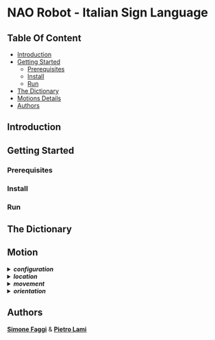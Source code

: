 # NAO Robot - Italian Sign Language

## Table Of Content
* [Introduction](#introduction)
* [Getting Started](#getting-started)
    * [Prerequisites](#prerequisites)
    * [Install](#install)
    * [Run](#run)
* [The Dictionary](#the-dictionary)
* [Motions Details](#motions-details)
* [Authors](#authors)

## Introduction

## Getting Started
### Prerequisites
### Install
### Run

## The Dictionary

## Motion

<details>
<summary><b><i>configuration</i></b></summary>
The "configuration" motions refer to specific <b>hand</b> configurations.
Their names can be <b>figurative</b> or <b>explicative</b>.

<b>Beak</b>:

<img width="100" height="100" src="media/motions/beak.png">
<br>
<br>


<b>Scratch</b>:

<img width="100" height="100" src="media/motions/scratch.png">


</details>


<details>
<summary><b><i>location</i></b></summary>
</details>

<details>
<summary><b><i>movement</i></b></summary>
</details>

<details>
<summary><b><i>orientation</i></b></summary>
</details>

## Authors
**[Simone Faggi](https://github.com/FaMoSi)** & **[Pietro Lami](https://github.com/PietroLami)**
